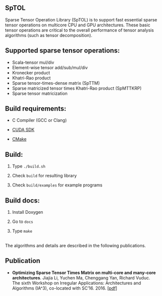 SpTOL
-----

Sparse Tensor Operation Library (SpTOL) is to support fast essential sparse tensor operations on multicore CPU and GPU architectures. These basic tensor operations are critical to the overall performance of tensor analysis algorithms (such as tensor decomposition).


## Supported sparse tensor operations:

* Scala-tensor mul/div
* Element-wise tensor add/sub/mul/div
* Kronecker product
* Khatri-Rao product
* Sparse tensor-times-dense matrix (SpTTM)
* Sparse matricized tensor times Khatri-Rao product (SpMTTKRP)
* Sparse tensor matricization

## Build requirements:

- C Compiler (GCC or Clang)

- [CUDA SDK](https://developer.nvidia.com/cuda-downloads)

- [CMake](https://cmake.org)


## Build:

1. Type `./build.sh`

2. Check `build` for resulting library

3. Check `build/examples` for example programs

## Build docs:

1. Install Doxygen

2. Go to `docs`

3. Type `make`



<br/>The algorithms and details are described in the following publications.
## Publication
* **Optimizing Sparse Tensor Times Matrix on multi-core and many-core architectures**. Jiajia Li, Yuchen Ma, Chenggang Yan, Richard Vuduc. The sixth Workshop on Irregular Applications: Architectures and Algorithms (IA^3), co-located with SC’16. 2016. [[pdf]](http://fruitfly1026.github.io/static/files/sc16-ia3.pdf)

